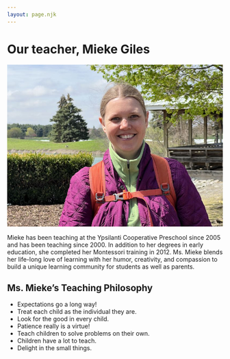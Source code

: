 ```yaml
---
layout: page.njk
---
```


# Our teacher, Mieke Giles

<img class="page-image" src="/images/ycp-mieke.jpeg" alt="Ms. Mieke sitting on the ground holding with children gathered around her looking at the book she is holding in the classroom.">

Mieke has been teaching at the Ypsilanti Cooperative Preschool since 2005 and has been teaching since 2000. In addition to her degrees in early education, she completed her Montessori training in 2012. Ms. Mieke blends her life-long love of learning with her humor, creativity, and compassion to build a unique learning community for students as well as parents.

## Ms. Mieke’s Teaching Philosophy

- Expectations go a long way!
- Treat each child as the individual they are.
- Look for the good in every child.
- Patience really is a virtue!
- Teach children to solve problems on their own.
- Children have a lot to teach.
- Delight in the small things.